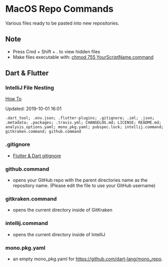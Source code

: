 # MacOS Repo Commands
Various files ready to be pasted into new repositories.

## Note
- Press Cmd + Shift + . to view hidden files
- Make files executable with: [chmod 755 YourScriptName.command](https://support.apple.com/de-de/guide/terminal/apdd100908f-06b3-4e63-8a87-32e71241bab4/mac)

## Dart & Flutter

### IntelliJ File Nesting

[How To](https://medium.com/@modulovalue/clean-up-your-dart-flutter-projects-with-this-one-awesome-intellij-feature-fba96bcd85ad)

Updated: 2019-10-01 16:01
```
.dart_tool; .env.json; .flutter-plugins; .gitignore; .iml; .json; .metadata; .packages; .travis.yml; CHANGELOG.md; LICENSE; README.md; analysis_options.yaml; mono_pkg.yaml; pubspec.lock; intellij.command; gitkraken.command; github.command
```

### .gitignore
- [Flutter & Dart gitignore](https://www.google.com/url?sa=t&rct=j&q=&esrc=s&source=web&cd=1&ved=2ahUKEwi9u6vTlcnlAhXMGewKHVfBBE0QFjAAegQIHRAB&url=https%3A%2F%2Fgithub.com%2Fflutter%2Fflutter%2Fblob%2Fmaster%2F.gitignore&usg=AOvVaw0FYLrxHPb6Enk_W3j2NjNG)

### github.command
- opens your GitHub repo with the parent directories name as the repository name. (Please edit the file to use your GitHub username)

### gitkraken.command
- opens the current directory inside of GitKraken

### intellij.command
- opens the current directory inside of IntelliJ

### mono.pkg.yaml
- an empty mono_pkg.yaml for https://github.com/dart-lang/mono_repo.
